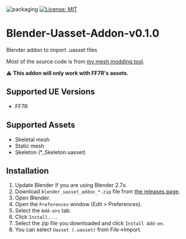 ![packaging](https://github.com/matyalatte/Blender-Uasset-Addon/actions/workflows/main.yml/badge.svg)
[![License: MIT](https://img.shields.io/badge/License-MIT-yellow.svg)](https://opensource.org/licenses/MIT)

# Blender-Uasset-Addon-v0.1.0
Blender addon to import .uasset files

Most of the source code is from [my mesh modding tool](https://github.com/matyalatte/FF7R-mesh-importer).

:warning: **This addon will only work with FF7R's assets.**

## Supported UE Versions

- FF7R

## Supported Assets

- Skeletal mesh
- Static mesh
- Skeleton (*_Skeleton.uasset)

## Installation

1. Update Blender if you are using Blender 2.7x.
1. Download `blender_uasset_addon_*.zip` file from [the releases page](https://github.com/matyalatte/Blender-Uasset-Addon/releases).
1. Open Blender.
1. Open the `Preferences` window (Edit > Preferences).
1. Select the `Add-ons` tab.
1. Click `Install...`.
1. Select the zip file you downloaded and click `Install Add-on`.
1. You can select `Uasset (.uasset)` from File->Import.

